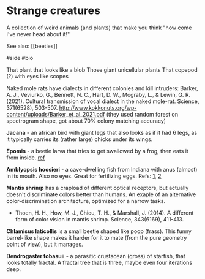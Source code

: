 # Strange creatures

A collection of weird animals (and plants) that make you think "how come I've never head about it!"

See also: [[beetles]]

#side #bio


That plant that looks like a blob
Those giant unicellular plants
That copepod (?) with eyes like scopes

Naked mole rats have dialects in different colonies and kill intruders:
Barker, A. J., Veviurko, G., Bennett, N. C., Hart, D. W., Mograby, L., & Lewin, G. R. (2021). Cultural transmission of vocal dialect in the naked mole-rat. Science, 371(6528), 503-507.
http://www.kokkonuts.org/wp-content/uploads/Barker_et_al_2021.pdf
(they used random forest on spectrogram shape, got about 70% colony matching accuracy)

**Jacana** - an african bird with giant legs that also looks as if it had 6 legs, as it typically carries its (rather large) chicks under its wings.

**Epomis** - a beetle larva that tries to get swallowed by a frog, then eats it from inside. [ref](https://www.wired.com/2016/01/absurd-creature-of-the-week-this-toad-isnt-eating-a-bug-the-bug-is-eating-it/)

**Amblyopsis hoosieri** - a cave-dwelling fish from Indiana with anus (almost) in its mouth. Also no eyes. Great for fertilizing eggs. Refs: [1](https://www.vice.com/en_us/article/8qxqwg/this-newly-discovered-fish-has-an-anus-behind-its-head), [2](https://www.vice.com/en_us/article/xd5v84/hoosier-cave-fish-why-its-anus-is-on-its-head)

**Mantis shrimp** has a crapload of different optical receptors, but actually doesn't discriminate colors better than humans. An exaple of an alternative color-discrimination architecture, optimized for a narrow tasks.
* Thoen, H. H., How, M. J., Chiou, T. H., & Marshall, J. (2014). A different form of color vision in mantis shrimp. Science, 343(6169), 411-413.

**Chlamisus laticollis** is a small beetle shaped like poop (frass). This funny barrel-like shape makes it harder for it to mate (from the pure geometry point of view), but it manages.

**Dendrogaster tobasuii** - a parasitic crustacean (gross) of starfish, that looks totally fractal. A fractal tree that is three, maybe even four iterations deep.